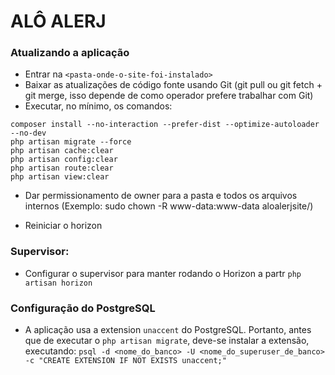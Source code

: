 # ALÔ ALERJ

### Atualizando a aplicação

- Entrar na `<pasta-onde-o-site-foi-instalado>`
- Baixar as atualizações de código fonte usando Git (git pull ou git fetch + git merge, isso depende de como operador prefere trabalhar com Git)
- Executar, no mínimo, os comandos:

```
composer install --no-interaction --prefer-dist --optimize-autoloader --no-dev
php artisan migrate --force
php artisan cache:clear
php artisan config:clear
php artisan route:clear
php artisan view:clear
```

- Dar permissionamento de owner para a pasta e todos os arquivos internos (Exemplo: sudo chown -R www-data:www-data aloalerjsite/)

- Reiniciar o horizon

### Supervisor:
- Configurar o supervisor para manter rodando o Horizon a partr `php artisan horizon`

### Configuração do PostgreSQL
- A aplicação usa a extension `unaccent` do PostgreSQL. Portanto, antes que de executar o `php artisan migrate`, deve-se instalar a extensão, executando:
`psql -d <nome_do_banco> -U <nome_do_superuser_de_banco> -c "CREATE EXTENSION IF NOT EXISTS unaccent;"`
